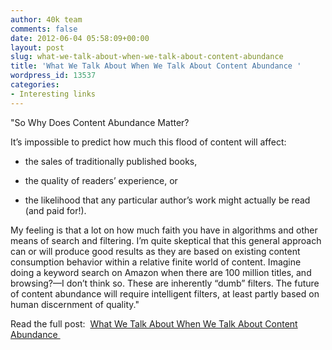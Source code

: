 ```yaml
---
author: 40k team
comments: false
date: 2012-06-04 05:58:09+00:00
layout: post
slug: what-we-talk-about-when-we-talk-about-content-abundance
title: 'What We Talk About When We Talk About Content Abundance '
wordpress_id: 13537
categories:
- Interesting links
---
```


"So Why Does Content Abundance Matter?

It’s impossible to predict how much this flood of content will affect:

- the sales of traditionally published books,

- the quality of readers’ experience, or

- the likelihood that any particular author’s work might actually be read (and paid for!).

My feeling is that a lot on how much faith you have in algorithms and other means of search and filtering. I’m quite skeptical that this general approach can or will produce good results as they are based on existing content consumption behavior within a relative finite world of content. Imagine doing a keyword search on Amazon when there are 100 million titles, and browsing?—I don’t think so. These are inherently “dumb” filters. The future of content abundance will require intelligent filters, at least partly based on human discernment of quality."

Read the full post:  [What We Talk About When We Talk About Content Abundance ](http://www.ampersand-publishing.com/this-is-the-third-post-and-just-wow/)
